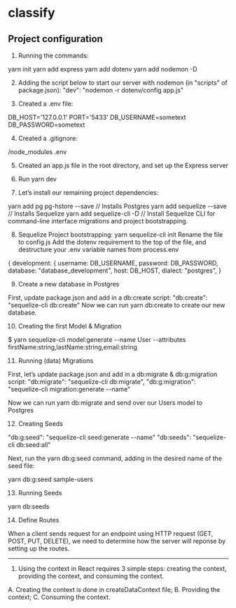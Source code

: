 # classify

##  Project configuration 
1. Running the commands:

yarn init
yarn add express
yarn add dotenv
yarn add nodemon -D 

2. Adding the script below to start our server with nodemon (in "scripts" of package.json):
"dev": "nodemon -r dotenv/config app.js"

3. Created a .env file:

DB_HOST='127.0.0.1'
PORT='5433'
DB_USERNAME=sometext
DB_PASSWORD=sometext

4. Created a .gitignore:

/node_modules
.env

5. Created an app.js file in the root directory, and set up the Express server

6. Run yarn dev

7. Let’s install our remaining project dependencies:

yarn add pg pg-hstore --save // Installs Postgres
yarn add sequelize --save // Installs Sequelize
yarn add sequelize-cli -D // Install Sequelize CLI for command-line interface migrations and project bootstrapping.

8. Sequelize Project bootstrapping:
yarn sequelize-cli init
Rename the file to config.js
Add the dotenv requirement to the top of the file, and destructure your .env variable names from process.env

{
development: {
	username: DB_USERNAME,
	password: DB_PASSWORD,
	database: "database_development",
	host: DB_HOST,
	dialect: "postgres",
}

9. Create a new database in Postgres

First, update package.json and add in a db:create script:
"db:create": "sequelize-cli db:create"
Now we can run yarn db:create to create our new database.

10. Creating the first Model & Migration

$ yarn sequelize-cli model:generate --name User --attributes firstName:string,lastName:string,email:string

11. Running (data) Migrations

First, let’s update package.json and add in a db:migrate & db:g:migration script:
"db:migrate": "sequelize-cli db:migrate",
"db:g:migration": "sequelize-cli migration:generate --name"

Now we can run yarn db:migrate and send over our Users model to Postgres

12. Creating Seeds

"db:g:seed": "sequelize-cli seed:generate --name"
"db:seeds": "sequelize-cli db:seed:all"

Next, run the yarn db:g:seed command, adding in the desired name of the seed file:

yarn db:g:seed sample-users


13. Running Seeds

yarn db:seeds

14. Define Routes

When a client sends request for an endpoint using HTTP request (GET, POST, PUT, DELETE), we need to determine how the server will reponse by setting up the routes.

___________________________________________________________________

1. Using the context in React requires 3 simple steps: creating the context, providing the context, and consuming the context.

A. Creating the context is done in createDataContext file;
B. Providing the context;
C. Consuming the context.